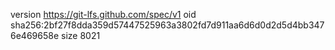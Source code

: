 version https://git-lfs.github.com/spec/v1
oid sha256:2bf27f8dda359d57447525963a3802fd7d911aa6d6d0d2d5d4bb3476e469658e
size 8021
